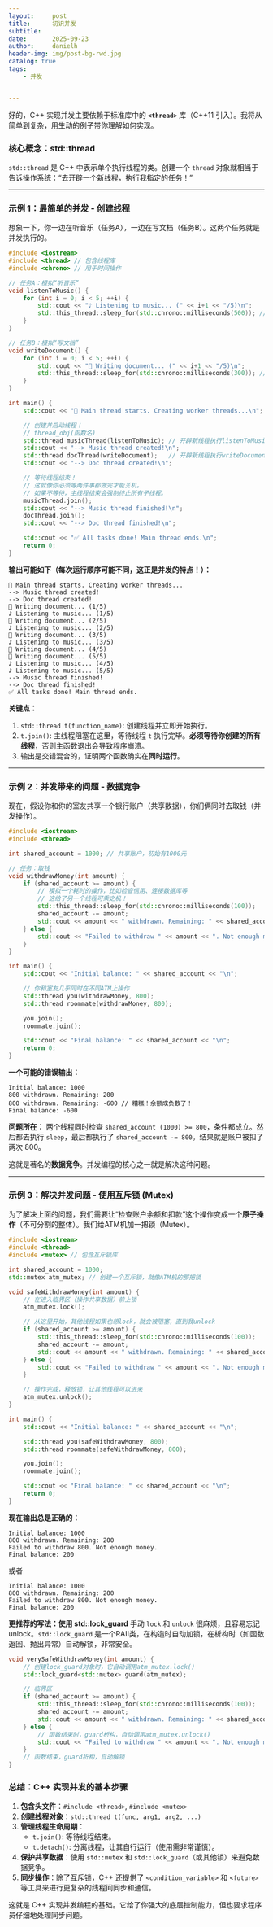 ```yaml
---
layout:     post
title:      初识并发
subtitle:   
date:       2025-09-23
author:     danielh
header-img: img/post-bg-rwd.jpg
catalog: true
tags:
    - 并发


---
```

好的，C++ 实现并发主要依赖于标准库中的 **`<thread>`** 库（C++11 引入）。我将从简单到复杂，用生动的例子带你理解如何实现。

### 核心概念：std::thread

`std::thread` 是 C++ 中表示单个执行线程的类。创建一个 `thread` 对象就相当于告诉操作系统：“去开辟一个新线程，执行我指定的任务！”

---

### 示例 1：最简单的并发 - 创建线程

想象一下，你一边在听音乐（任务A），一边在写文档（任务B）。这两个任务就是并发执行的。

```cpp
#include <iostream>
#include <thread> // 包含线程库
#include <chrono> // 用于时间操作

// 任务A：模拟“听音乐”
void listenToMusic() {
    for (int i = 0; i < 5; ++i) {
        std::cout << "♪ Listening to music... (" << i+1 << "/5)\n";
        std::this_thread::sleep_for(std::chrono::milliseconds(500)); // 暂停500毫秒，模拟耗时
    }
}

// 任务B：模拟“写文档”
void writeDocument() {
    for (int i = 0; i < 5; ++i) {
        std::cout << "📝 Writing document... (" << i+1 << "/5)\n";
        std::this_thread::sleep_for(std::chrono::milliseconds(300)); // 暂停300毫秒
    }
}

int main() {
    std::cout << "🚀 Main thread starts. Creating worker threads...\n";

    // 创建并启动线程！
    // thread_obj(函数名) 
    std::thread musicThread(listenToMusic); // 开辟新线程执行listenToMusic
    std::cout << "--> Music thread created!\n";
    std::thread docThread(writeDocument);   // 开辟新线程执行writeDocument
    std::cout << "--> Doc thread created!\n";

    // 等待线程结束！
    // 这就像你必须等两件事都做完才能关机。
    // 如果不等待，主线程结束会强制终止所有子线程。
    musicThread.join();
    std::cout << "--> Music thread finished!\n";
    docThread.join();
    std::cout << "--> Doc thread finished!\n";

    std::cout << "✅ All tasks done! Main thread ends.\n";
    return 0;
}
```

**输出可能如下（每次运行顺序可能不同，这正是并发的特点！）：**
```
🚀 Main thread starts. Creating worker threads...
--> Music thread created!
--> Doc thread created!
📝 Writing document... (1/5)
♪ Listening to music... (1/5)
📝 Writing document... (2/5)
♪ Listening to music... (2/5)
📝 Writing document... (3/5)
♪ Listening to music... (3/5)
📝 Writing document... (4/5)
📝 Writing document... (5/5)
♪ Listening to music... (4/5)
♪ Listening to music... (5/5)
--> Music thread finished!
--> Doc thread finished!
✅ All tasks done! Main thread ends.
```

**关键点：**
1.  `std::thread t(function_name)`: 创建线程并立即开始执行。
2.  `t.join()`: 主线程阻塞在这里，等待线程 `t` 执行完毕。**必须等待你创建的所有线程**，否则主函数退出会导致程序崩溃。
3.  输出是交错混合的，证明两个函数确实在**同时运行**。

---

### 示例 2：并发带来的问题 - 数据竞争

现在，假设你和你的室友共享一个银行账户（共享数据），你们俩同时去取钱（并发操作）。

```cpp
#include <iostream>
#include <thread>

int shared_account = 1000; // 共享账户，初始有1000元

// 任务：取钱
void withdrawMoney(int amount) {
    if (shared_account >= amount) {
        // 模拟一个耗时的操作，比如检查信用、连接数据库等
        // 这给了另一个线程可乘之机！
        std::this_thread::sleep_for(std::chrono::milliseconds(100));
        shared_account -= amount;
        std::cout << amount << " withdrawn. Remaining: " << shared_account << "\n";
    } else {
        std::cout << "Failed to withdraw " << amount << ". Not enough money.\n";
    }
}

int main() {
    std::cout << "Initial balance: " << shared_account << "\n";

    // 你和室友几乎同时在不同ATM上操作
    std::thread you(withdrawMoney, 800);
    std::thread roommate(withdrawMoney, 800);

    you.join();
    roommate.join();

    std::cout << "Final balance: " << shared_account << "\n";
    return 0;
}
```

**一个可能的错误输出：**
```
Initial balance: 1000
800 withdrawn. Remaining: 200
800 withdrawn. Remaining: -600 // 糟糕！余额成负数了！
Final balance: -600
```

**问题所在：**
两个线程同时检查 `shared_account (1000) >= 800`，条件都成立。然后都去执行 `sleep`，最后都执行了 `shared_account -= 800`。结果就是账户被扣了两次 800。

这就是著名的**数据竞争**。并发编程的核心之一就是解决这种问题。

---

### 示例 3：解决并发问题 - 使用互斥锁 (Mutex)

为了解决上面的问题，我们需要让“检查账户余额和扣款”这个操作变成一个**原子操作**（不可分割的整体）。我们给ATM机加一把锁（Mutex）。

```cpp
#include <iostream>
#include <thread>
#include <mutex> // 包含互斥锁库

int shared_account = 1000;
std::mutex atm_mutex; // 创建一个互斥锁，就像ATM机的那把锁

void safeWithdrawMoney(int amount) {
    // 在进入临界区（操作共享数据）前上锁
    atm_mutex.lock();

    // 从这里开始，其他线程如果也想lock，就会被阻塞，直到我unlock
    if (shared_account >= amount) {
        std::this_thread::sleep_for(std::chrono::milliseconds(100));
        shared_account -= amount;
        std::cout << amount << " withdrawn. Remaining: " << shared_account << "\n";
    } else {
        std::cout << "Failed to withdraw " << amount << ". Not enough money.\n";
    }

    // 操作完成，释放锁，让其他线程可以进来
    atm_mutex.unlock();
}

int main() {
    std::cout << "Initial balance: " << shared_account << "\n";

    std::thread you(safeWithdrawMoney, 800);
    std::thread roommate(safeWithdrawMoney, 800);

    you.join();
    roommate.join();

    std::cout << "Final balance: " << shared_account << "\n";
    return 0;
}
```

**现在输出总是正确的：**
```
Initial balance: 1000
800 withdrawn. Remaining: 200
Failed to withdraw 800. Not enough money.
Final balance: 200
```
或者
```
Initial balance: 1000
800 withdrawn. Remaining: 200
Failed to withdraw 800. Not enough money.
Final balance: 200
```

**更推荐的写法：使用 std::lock_guard**
手动 `lock` 和 `unlock` 很麻烦，且容易忘记 unlock。`std::lock_guard` 是一个RAII类，在构造时自动加锁，在析构时（如函数返回、抛出异常）自动解锁，非常安全。

```cpp
void verySafeWithdrawMoney(int amount) {
    // 创建lock_guard对象时，它自动调用atm_mutex.lock()
    std::lock_guard<std::mutex> guard(atm_mutex);

    // 临界区
    if (shared_account >= amount) {
        std::this_thread::sleep_for(std::chrono::milliseconds(100));
        shared_account -= amount;
        std::cout << amount << " withdrawn. Remaining: " << shared_account << "\n";
    } else {
        // 函数结束时，guard析构，自动调用atm_mutex.unlock()
        std::cout << "Failed to withdraw " << amount << ". Not enough money.\n";
    }
    // 函数结束，guard析构，自动解锁
}
```

### 总结：C++ 实现并发的基本步骤

1.  **包含头文件**：`#include <thread>`, `#include <mutex>`
2.  **创建线程对象**：`std::thread t(func, arg1, arg2, ...)`
3.  **管理线程生命周期**：
    *   `t.join()`: 等待线程结束。
    *   `t.detach()`: 分离线程，让其自行运行（使用需非常谨慎）。
4.  **保护共享数据**：使用 `std::mutex` 和 `std::lock_guard`（或其他锁）来避免数据竞争。
5.  **同步操作**：除了互斥锁，C++ 还提供了 `<condition_variable>` 和 `<future>` 等工具来进行更复杂的线程间同步和通信。

这就是 C++ 实现并发编程的基础。它给了你强大的底层控制能力，但也要求程序员仔细地处理同步问题。
<!--stackedit_data:
eyJoaXN0b3J5IjpbLTE4NDAxOTMyNDZdfQ==
-->
